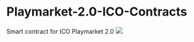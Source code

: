 # Playmarket-2.0-ICO-Contracts
Smart contract for ICO Playmarket 2.0
![](https://ico.playmarket.io/templates/playmarket2.0/img/header-logo__img.svg)

